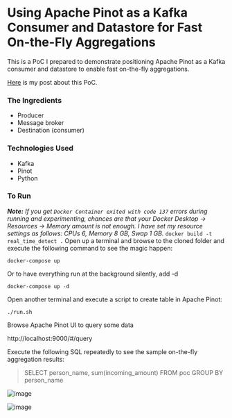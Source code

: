 # Using Apache Pinot as a Kafka Consumer and Datastore for Fast On-the-Fly Aggregations

This is a PoC I prepared to demonstrate positioning Apache Pinot as a Kafka consumer and datastore to enable fast on-the-fly aggregations.

[Here](https://mert.codes/harder-better-faster-stronger-apache-pinot-as-a-kafka-consumer-and-datastore-for-fast-7df25bcc7d02) is my post about this PoC.

### The Ingredients

- Producer
- Message broker
- Destination (consumer)

### Technologies Used

- Kafka
- Pinot
- Python

### To Run

_**Note:** If you get `Docker Container exited with code 137` errors during running and experimenting, chances are that your Docker Desktop -> Resources -> Memory amount is not enough. I have set my resource settings as follows: CPUs 6, Memory 8 GB, Swap 1 GB._
`docker build -t real_time_detect .`
Open up a terminal and browse to the cloned folder and execute the following command to see the magic happen:

`docker-compose up`

Or to have everything run at the background silently, add -d

`docker-compose up -d`

Open another terminal and execute a script to create table in Apache Pinot:

`./run.sh`

Browse Apache Pinot UI to query some data

http://localhost:9000/#/query

Execute the following SQL repeatedly to see the sample on-the-fly aggregation results:
> SELECT person_name, sum(incoming_amount) FROM poc
GROUP BY person_name

![image](https://github.com/user-attachments/assets/8c775526-df57-46fb-9d2d-826867fe765a)

![image](https://github.com/user-attachments/assets/8f2d80c5-4f41-4841-8afe-bf7410d65edd)

